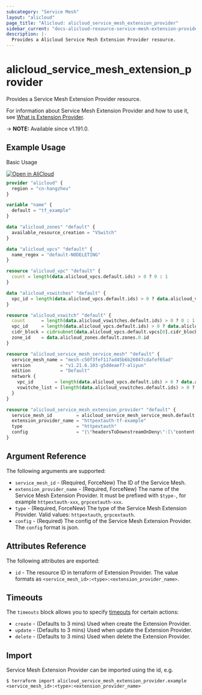 ```yaml
---
subcategory: "Service Mesh"
layout: "alicloud"
page_title: "Alicloud: alicloud_service_mesh_extension_provider"
sidebar_current: "docs-alicloud-resource-service-mesh-extension-provider"
description: |-
  Provides a Alicloud Service Mesh Extension Provider resource.
---
```


# alicloud_service_mesh_extension_provider

Provides a Service Mesh Extension Provider resource.

For information about Service Mesh Extension Provider and how to use it, see [What is Extension Provider](https://help.aliyun.com/document_detail/461549.html).

-> **NOTE:** Available since v1.191.0.

## Example Usage

Basic Usage

<div style="display: block;margin-bottom: 40px;"><div class="oics-button" style="float: right;position: absolute;margin-bottom: 10px;">
  <a href="https://api.aliyun.com/terraform?resource=alicloud_service_mesh_extension_provider&exampleId=90824bc7-c128-f7c7-3ea3-1839e905b5389002b626&activeTab=example&spm=docs.r.service_mesh_extension_provider.0.90824bc7c1&intl_lang=EN_US" target="_blank">
    <img alt="Open in AliCloud" src="https://img.alicdn.com/imgextra/i1/O1CN01hjjqXv1uYUlY56FyX_!!6000000006049-55-tps-254-36.svg" style="max-height: 44px; max-width: 100%;">
  </a>
</div></div>

```terraform
provider "alicloud" {
  region = "cn-hangzhou"
}

variable "name" {
  default = "tf_example"
}

data "alicloud_zones" "default" {
  available_resource_creation = "VSwitch"
}

data "alicloud_vpcs" "default" {
  name_regex = "default-NODELETING"
}

resource "alicloud_vpc" "default" {
  count = length(data.alicloud_vpcs.default.ids) > 0 ? 0 : 1
}

data "alicloud_vswitches" "default" {
  vpc_id = length(data.alicloud_vpcs.default.ids) > 0 ? data.alicloud_vpcs.default.ids[0] : alicloud_vpc.default[0].id
}

resource "alicloud_vswitch" "default" {
  count      = length(data.alicloud_vswitches.default.ids) > 0 ? 0 : 1
  vpc_id     = length(data.alicloud_vpcs.default.ids) > 0 ? data.alicloud_vpcs.default.ids[0] : alicloud_vpc.default[0].id
  cidr_block = cidrsubnet(data.alicloud_vpcs.default.vpcs[0].cidr_block, 8, 2)
  zone_id    = data.alicloud_zones.default.zones.0.id
}

resource "alicloud_service_mesh_service_mesh" "default" {
  service_mesh_name = "mesh-c50f3fef117ad45b6b26047cdafef65ad"
  version           = "v1.21.6.103-g5ddeaef7-aliyun"
  edition           = "Default"
  network {
    vpc_id        = length(data.alicloud_vpcs.default.ids) > 0 ? data.alicloud_vpcs.default.ids[0] : alicloud_vpc.default[0].id
    vswitche_list = [length(data.alicloud_vswitches.default.ids) > 0 ? data.alicloud_vswitches.default.ids[0] : alicloud_vswitch.default[0].id]
  }
}

resource "alicloud_service_mesh_extension_provider" "default" {
  service_mesh_id         = alicloud_service_mesh_service_mesh.default.id
  extension_provider_name = "httpextauth-tf-example"
  type                    = "httpextauth"
  config                  = "{\"headersToDownstreamOnDeny\":[\"content-type\",\"set-cookie\"],\"headersToUpstreamOnAllow\":[\"authorization\",\"cookie\",\"path\",\"x-auth-request-access-token\",\"x-forwarded-access-token\"],\"includeRequestHeadersInCheck\":[\"cookie\",\"x-forward-access-token\"],\"oidc\":{\"clientID\":\"qweqweqwewqeqwe\",\"clientSecret\":\"asdasdasdasdsadas\",\"cookieExpire\":\"1000\",\"cookieRefresh\":\"500\",\"cookieSecret\":\"scxzcxzcxzcxzcxz\",\"issuerURI\":\"qweqwewqeqweqweqwe\",\"redirectDomain\":\"www.alicloud-provider.cn\",\"redirectProtocol\":\"http\",\"scopes\":[\"profile\"]},\"port\":4180,\"service\":\"oauth2proxy-httpextauth-tf-example.istio-system.svc.cluster.local\",\"timeout\":\"10s\"}"
}
```

## Argument Reference

The following arguments are supported:

* `service_mesh_id` - (Required, ForceNew) The ID of the Service Mesh.
* `extension_provider_name` - (Required, ForceNew) The name of the Service Mesh Extension Provider. It must be prefixed with `$type-`, for example `httpextauth-xxx`, `grpcextauth-xxx`.
* `type` - (Required, ForceNew) The type of the Service Mesh Extension Provider. Valid values: `httpextauth`, `grpcextauth`.
* `config` - (Required) The config of the Service Mesh Extension Provider. The `config` format is json.

## Attributes Reference

The following attributes are exported:

* `id` - The resource ID in terraform of Extension Provider. The value formats as `<service_mesh_id>:<type>:<extension_provider_name>`.

## Timeouts

The `timeouts` block allows you to specify [timeouts](https://developer.hashicorp.com/terraform/language/resources/syntax#operation-timeouts) for certain actions:

* `create` - (Defaults to 3 mins) Used when create the Extension Provider.
* `update` - (Defaults to 3 mins) Used when update the Extension Provider.
* `delete` - (Defaults to 3 mins) Used when delete the Extension Provider.

## Import

Service Mesh Extension Provider can be imported using the id, e.g.

```shell
$ terraform import alicloud_service_mesh_extension_provider.example <service_mesh_id>:<type>:<extension_provider_name>
```
